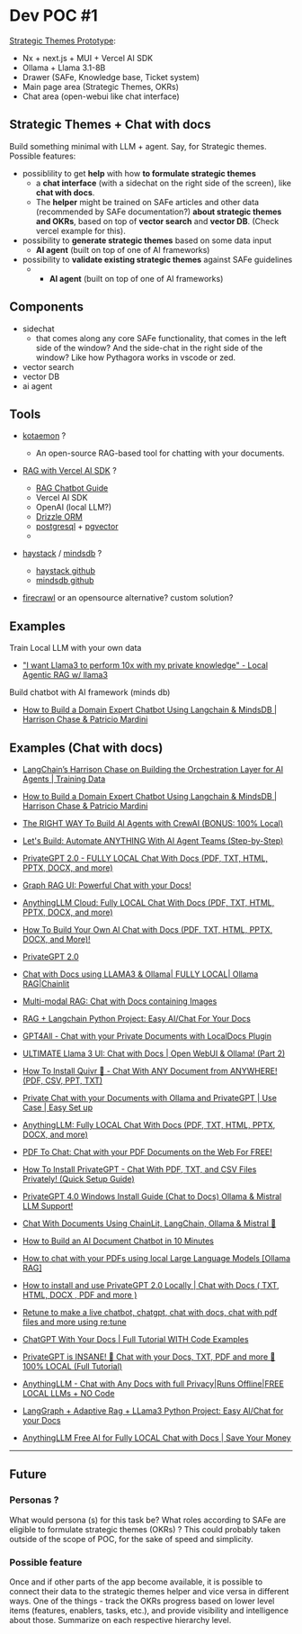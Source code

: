# Dev POC #1

[Strategic Themes Prototype](/product/entities/strategic-themes):

- Nx + next.js + MUI + Vercel AI SDK
- Ollama + Llama 3.1-8B
- Drawer (SAFe, Knowledge base, Ticket system)
- Main page area (Strategic Themes, OKRs)
- Chat area (open-webui like chat interface)

## Strategic Themes + Chat with docs

Build something minimal with LLM + agent. Say, for Strategic themes. Possible features:

- possiblility to get **help** with how **to formulate strategic themes**
    - a **chat interface** (with a sidechat on the right side of the screen), like **chat with docs**.
    - The **helper** might be trained on SAFe articles and other data (recommended by SAFe documentation?) **about strategic themes and OKRs**, based on top of **vector search** and **vector DB**. (Check vercel example for this).
- possibility to **generate strategic themes** based on some data input
    - **AI agent** (built on top of one of AI frameworks)
- possibility to **validate existing strategic themes** against SAFe guidelines
    - - **AI agent** (built on top of one of AI frameworks)

## Components

- sidechat
    - that comes along any core SAFe functionality, that comes in the left side of the window? And the side-chat in the right side of the window? Like how Pythagora works in vscode or zed.
- vector search
- vector DB
- ai agent

## Tools

- [kotaemon](https://github.com/Cinnamon/kotaemon) ?
    - An open-source RAG-based tool for chatting with your documents.
- [RAG with Vercel AI SDK](https://vercel.com/templates/next.js/ai-sdk-rag) ?
    - [RAG Chatbot Guide](https://sdk.vercel.ai/docs/guides/rag-chatbot)
    - Vercel AI SDK
    - OpenAI (local LLM?)
    - [Drizzle ORM](https://orm.drizzle.team/)
    - [postgresql](https://www.postgresql.org/) + [pgvector](https://github.com/pgvector/pgvector)
    - 
- [haystack](https://haystack.deepset.ai/) / [mindsdb](https://mindsdb.com/) ?
    - [haystack github](https://github.com/deepset-ai/haystack)
    - [mindsdb github](https://github.com/mindsdb/mindsdb)

- [firecrawl](https://github.com/mendableai/firecrawl) or an opensource alternative? custom solution?

## Examples

Train Local LLM with your own data
- ["I want Llama3 to perform 10x with my private knowledge" - Local Agentic RAG w/ llama3](https://www.youtube.com/watch?v=u5Vcrwpzoz8)

Build chatbot with AI framework (minds db)
- [How to Build a Domain Expert Chatbot Using Langchain & MindsDB | Harrison Chase & Patricio Mardini](https://www.youtube.com/watch?v=QrIEoexbtDo)

## Examples (Chat with docs)

- [LangChain’s Harrison Chase on Building the Orchestration Layer for AI Agents | Training Data](https://www.youtube.com/watch?v=6XZLoW0-mPY)

- [How to Build a Domain Expert Chatbot Using Langchain & MindsDB | Harrison Chase & Patricio Mardini](https://www.youtube.com/watch?v=QrIEoexbtDo)

- [The RIGHT WAY To Build AI Agents with CrewAI (BONUS: 100% Local)](https://youtu.be/iJjSjmZnNlI?si=D6ngsleZp21WQy2Y)
- [Let's Build: Automate ANYTHING With AI Agent Teams (Step-by-Step)](https://www.youtube.com/watch?v=8R7QOJgGyIQ)

- [PrivateGPT 2.0 - FULLY LOCAL Chat With Docs (PDF, TXT, HTML, PPTX, DOCX, and more)](https://youtu.be/XFiof0V3nhA?si=Itj4QO92Rd1fYUGS)
- [Graph RAG UI: Powerful Chat with your Docs!](https://www.youtube.com/watch?v=eynb_QUzYJE)
- [AnythingLLM Cloud: Fully LOCAL Chat With Docs (PDF, TXT, HTML, PPTX, DOCX, and more)](https://youtu.be/SP-Y_9OEaFg?si=2pA7UJPxdoso2PD4)
- [How To Build Your Own AI Chat with Docs (PDF, TXT, HTML, PPTX, DOCX, and More)!](https://www.youtube.com/watch?v=4ZhltfGS5xE)
- [PrivateGPT 2.0](https://youtu.be/NemHxc2FGVU?si=O1-94_KE8xPqzevh)
- [Chat with Docs using LLAMA3 & Ollama| FULLY LOCAL| Ollama RAG|Chainlit](https://www.youtube.com/watch?v=YUQ9i8FwNgM)
- [Multi-modal RAG: Chat with Docs containing Images](https://www.youtube.com/watch?v=Rg35oYuus-w)
- [RAG + Langchain Python Project: Easy AI/Chat For Your Docs](https://www.youtube.com/watch?v=tcqEUSNCn8I)
- [GPT4All - Chat with your Private Documents with LocalDocs Plugin](https://www.youtube.com/watch?v=X8QbEENUZIo)
- [ULTIMATE Llama 3 UI: Chat with Docs | Open WebUI & Ollama! (Part 2)](https://www.youtube.com/watch?v=kDwEIgmqaEE)
- [How To Install Quivr 🏹 - Chat With ANY Document from ANYWHERE! (PDF, CSV, PPT, TXT)](https://www.youtube.com/watch?v=rFEbz93G9U8)
- [Private Chat with your Documents with Ollama and PrivateGPT | Use Case | Easy Set up](https://www.youtube.com/watch?v=lhQ8ixnYO2Y)
- [AnythingLLM: Fully LOCAL Chat With Docs (PDF, TXT, HTML, PPTX, DOCX, and more)](https://www.youtube.com/watch?v=NuZ0n0LPZ5E)
- [PDF To Chat: Chat with your PDF Documents on the Web For FREE!](https://www.youtube.com/watch?v=ke1Ow_Ys3WQ)
- [How To Install PrivateGPT - Chat With PDF, TXT, and CSV Files Privately! (Quick Setup Guide)](https://www.youtube.com/watch?v=jxSPx1bfl2M)
- [PrivateGPT 4.0 Windows Install Guide (Chat to Docs) Ollama & Mistral LLM Support!](https://www.youtube.com/watch?v=Ww2oelybDz8)
- [Chat With Documents Using ChainLit, LangChain, Ollama & Mistral 🧠](https://www.youtube.com/watch?v=2IL0Sd3neWc)
- [How to Build an AI Document Chatbot in 10 Minutes](https://www.youtube.com/watch?v=riXpu1tHzl0)
- [How to chat with your PDFs using local Large Language Models [Ollama RAG]](https://www.youtube.com/watch?v=ztBJqzBU5kc)
- [How to install and use PrivateGPT 2.0 Locally | Chat with Docs ( TXT, HTML, DOCX , PDF and more )](https://www.youtube.com/watch?v=SV8WTcn26Xc)
- [Retune to make a live chatbot, chatgpt, chat with docs, chat with pdf files and more using re:tune](https://www.youtube.com/watch?v=LcNPDv7NbwQ)
- [ChatGPT With Your Docs | Full Tutorial WITH Code Examples](https://www.youtube.com/watch?v=kM3DPWO7YV4)
- [PrivateGPT is INSANE! 🤯 Chat with your Docs, TXT, PDF and more 🚀 100% LOCAL (Full Tutorial)](https://www.youtube.com/watch?v=kCLHw6b3cPY)
- [AnythingLLM - Chat with Any Docs with full Privacy|Runs Offline|FREE LOCAL LLMs + NO Code](https://www.youtube.com/watch?v=J6NJCg-hI9c)
- [LangGraph + Adaptive Rag + LLama3 Python Project: Easy AI/Chat for your Docs](https://www.youtube.com/watch?v=_8JS2U1xLps)
- [AnythingLLM Free AI for Fully LOCAL Chat with Docs | Save Your Money](https://www.youtube.com/watch?v=2CVu7Tw6Yzs)

---

## Future

### Personas ?

What would persona (s) for this task be? What roles according to SAFe are eligible to formulate strategic themes (OKRs) ?
This could probably taken outside of the scope of POC, for the sake of speed and simplicity.

### Possible feature

Once and if other parts of the app become available, it is possible to connect their data to the strategic themes helper and vice versa in different ways. One of the things - track the OKRs progress based on lower level items (features, enablers, tasks, etc.), and provide visibility and intelligence about those. Summarize on each respective hierarchy level.